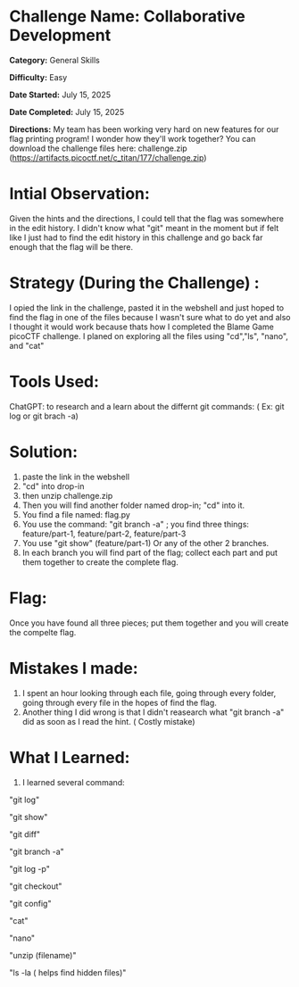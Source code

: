 
# Challenge Name: Collaborative Development 

**Category:** General Skills

**Difficulty:** Easy

**Date Started:** July 15, 2025

**Date Completed:** July 15, 2025

**Directions:** My team has been working very hard on new features for our flag printing program! I wonder how they'll work together?
You can download the challenge files here:
challenge.zip (https://artifacts.picoctf.net/c_titan/177/challenge.zip)


 # Intial Observation: 
 Given the hints and the directions, I could tell that the flag was somewhere in the edit history. I didn't know what "git" meant in the moment but if felt like I just had to find the edit history in this challenge and go back far enough that the flag will be there.

 # Strategy (During the Challenge) :
 I opied the link in the challenge, pasted it in the webshell and just hoped to find the flag in one of the files because I wasn't sure what to do yet and also I thought it would work because thats how I completed the Blame Game picoCTF challenge. I planed on exploring all the files using "cd","ls", "nano", and "cat" 

 # Tools Used:
ChatGPT: to research and a learn about the differnt git commands: ( Ex: git log or git brach -a) 

# Solution: 
1. paste the link in the webshell
2. "cd" into drop-in
3. then unzip challenge.zip
4. Then you will find another folder named drop-in; "cd" into it.
5. You find a file named: flag.py
6. You use the command: "git branch -a" ; you find three things: feature/part-1, feature/part-2, feature/part-3
7. You use "git show" (feature/part-1) Or any of the other 2 branches.
8. In each branch you will find part of the flag; collect each part and put them together to create the complete flag.

# Flag: 
Once you have found all three pieces; put them together and you will create the compelte flag. 

# Mistakes I made:
1. I spent an hour looking through each file, going through every folder, going through every file in the hopes of find the flag.
2. Another thing I did wrong is that I didn't reasearch what "git branch -a" did as soon as I read the hint. ( Costly mistake)
   
 
# What I Learned:

1. I learned several command: 

"git log" 

"git show" 

"git diff" 

"git branch -a" 

"git log -p" 

"git checkout"

"git config"

"cat"

"nano"

"unzip (filename)" 

"ls -la ( helps find hidden files)" 
